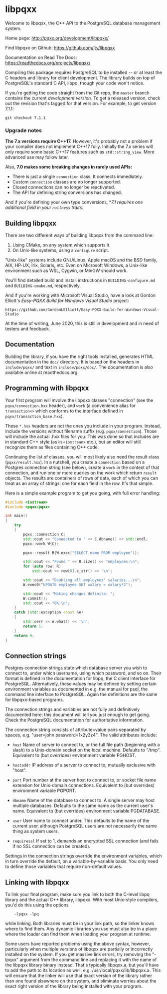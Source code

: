 libpqxx
=======

Welcome to libpqxx, the C++ API to the PostgreSQL database management system.

Home page: http://pqxx.org/development/libpqxx/

Find libpqxx on Github: https://github.com/jtv/libpqxx

Documentation on Read The Docs: https://readthedocs.org/projects/libpqxx/

Compiling this package requires PostgreSQL to be installed -- or at least the C
headers and library for client development.  The library builds on top of
PostgreSQL's standard C API, libpq, though your code won't notice.

If you're getting the code straight from the Git repo, the `master` branch
contains the current _development version._  To get a released version, check
out the revision that's tagged for that version.  For example, to get version
7.1.1:

    git checkout 7.1.1


### Upgrade notes

**The 7.x versions require C++17.**  However, it's probably not a problem if
your compiler does not implement C++17 fully.  Initially the 7.x series will
only require some basic C++17 features such as `std::string_view`.  More
advanced use may follow later.

Also, **7.0 makes some breaking changes in rarely used APIs:**
 * There is just a single `connection` class.  It connects immediately.
 * Custom `connection` classes are no longer supported.
 * Closed connections can no longer be reactivated.
 * The API for defining string conversions has changed.

And if you're defining your own type conversions, **7.1 requires one additional
field in your `nullness` traits.*


Building libpqxx
----------------

There are two different ways of building libpqxx from the command line:
 1. Using CMake, on any system which supports it.
 2. On Unix-like systems, using a `configure` script.

"Unix-like" systems include GNU/Linux, Apple macOS and the BSD family, AIX,
HP-UX, Irix, Solaris, etc.  Even on Microsoft Windows, a Unix-like environment
such as WSL, Cygwin, or MinGW should work.

You'll find detailed build and install instructions in `BUILDING-configure.md`
and `BUILDING-cmake.md`, respectively.

And if you're working with Microsoft Visual Studio, have a look at Gordon
Elliott's _Easy-PQXX Build for Windows Visual Studio_ project:

    https://github.com/GordonLElliott/Easy-PQXX-Build-for-Windows-Visual-Studio

At the time of writing, June 2020, this is still in development and in need of
testers and feedback.


Documentation
-------------

Building the library, if you have the right tools installed, generates HTML
documentation in the `doc/` directory.  It is based on the headers in
`include/pqxx/` and text in `include/pqxx/doc/`.  The documentation is also
available online at readthedocs.org.


Programming with libpqxx
------------------------

Your first program will involve the libpqxx classes "connection" (see the
`pqxx/connection.hxx` header), and `work` (a convenience alias for
`transaction<>` which conforms to the interface defined in
`pqxx/transaction_base.hxx`).

These `*.hxx` headers are not the ones you include in your program.  Instead,
include the versions without filename suffix (e.g. `pqxx/connection`).  Those
will include the actual .hxx files for you.  This was done so that includes are
in standard C++ style (as in `<iostream>` etc.), but an editor will still
recognize them as files containing C++ code.

Continuing the list of classes, you will most likely also need the result class
(`pqxx/result.hxx`).  In a nutshell, you create a `connection` based on a
Postgres connection string (see below), create a `work` in the context of that
connection, and run one or more queries on the work which return `result`
objects.  The results are containers of rows of data, each of which you can
treat as an array of strings: one for each field in the row.  It's that simple.

Here is a simple example program to get you going, with full error handling:

```c++
#include <iostream>
#include <pqxx/pqxx>

int main()
{
    try
    {
        pqxx::connection C;
        std::cout << "Connected to " << C.dbname() << std::endl;
        pqxx::work W{C};

        pqxx::result R{W.exec("SELECT name FROM employee")};

        std::cout << "Found " << R.size() << "employees:\n";
        for (auto row: R)
            std::cout << row[0].c_str() << '\n';

        std::cout << "Doubling all employees' salaries...\n";
        W.exec0("UPDATE employee SET salary = salary*2");

        std::cout << "Making changes definite: ";
        W.commit();
        std::cout << "OK.\n";
    }
    catch (std::exception const &e)
    {
        std::cerr << e.what() << '\n';
        return 1;
    }
    return 0;
}
```


Connection strings
------------------

Postgres connection strings state which database server you wish to connect to,
under which username, using which password, and so on.  Their format is defined
in the documentation for libpq, the C client interface for PostgreSQL.
Alternatively, these values may be defined by setting certain environment
variables as documented in e.g. the manual for psql, the command line interface
to PostgreSQL.  Again the definitions are the same for libpqxx-based programs.

The connection strings and variables are not fully and definitively documented
here; this document will tell you just enough to get going.  Check the
PostgreSQL documentation for authoritative information.

The connection string consists of attribute=value pairs separated by spaces,
e.g. "user=john password=1x2y3z4".  The valid attributes include:

- `host`
	Name of server to connect to, or the full file path (beginning with a
	slash) to a Unix-domain socket on the local machine.  Defaults to
	"/tmp".  Equivalent to (but overrides) environment variable PGHOST.

- `hostaddr`
	IP address of a server to connect to; mutually exclusive with "host".

- `port`
	Port number at the server host to connect to, or socket file name
	extension for Unix-domain connections.  Equivalent to (but overrides)
	environment variable PGPORT.

- `dbname`
	Name of the database to connect to.  A single server may host multiple
	databases.  Defaults to the same name as the current user's name.
	Equivalent to (but overrides) environment variable PGDATABASE.

- `user`
	User name to connect under.  This defaults to the name of the current
	user, although PostgreSQL users are not necessarily the same thing as
	system users.

- `requiressl`
	If set to 1, demands an encrypted SSL connection (and fails if no SSL
	connection can be created).

Settings in the connection strings override the environment variables, which in
turn override the default, on a variable-by-variable basis.  You only need to
define those variables that require non-default values.


Linking with libpqxx
--------------------

To link your final program, make sure you link to both the C-level libpq library
and the actual C++ library, libpqxx.  With most Unix-style compilers, you'd do
this using the options

```
	-lpqxx -lpq
```

while linking.  Both libraries must be in your link path, so the linker knows
where to find them.  Any dynamic libraries you use must also be in a place
where the loader can find them when loading your program at runtime.

Some users have reported problems using the above syntax, however, particularly
when multiple versions of libpqxx are partially or incorrectly installed on the
system.  If you get massive link errors, try removing the "-lpqxx" argument from
the command line and replacing it with the name of the libpqxx library binary
instead.  That's typically libpqxx.a, but you'll have to add the path to its
location as well, e.g. /usr/local/pqxx/lib/libpqxx.a.  This will ensure that the
linker will use that exact version of the library rather than one found
elsewhere on the system, and eliminate worries about the exact right version of
the library being installed with your program..
